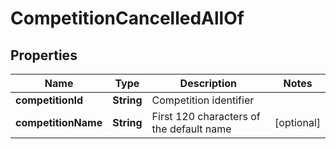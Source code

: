 

# CompetitionCancelledAllOf


## Properties

Name | Type | Description | Notes
------------ | ------------- | ------------- | -------------
**competitionId** | **String** | Competition identifier | 
**competitionName** | **String** | First 120 characters of the default name |  [optional]



